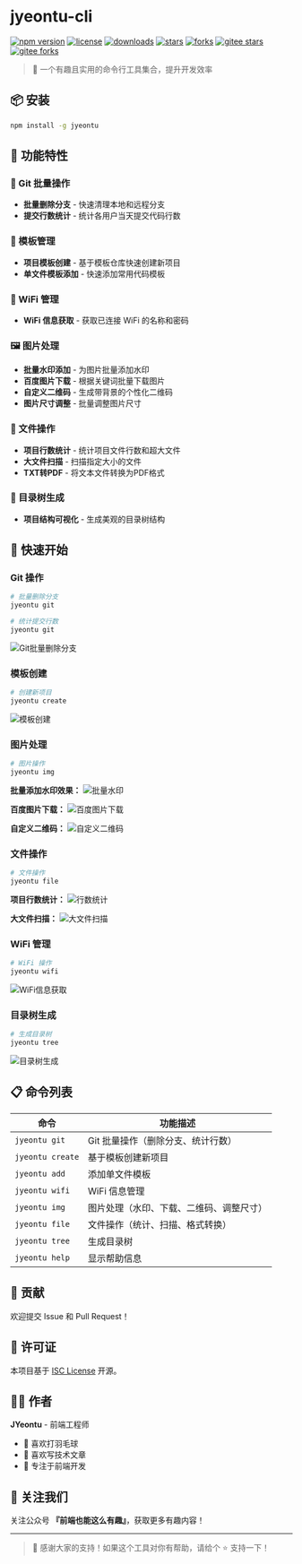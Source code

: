 # jyeontu-cli

[![npm version](https://img.shields.io/npm/v/jyeontu.svg)](https://www.npmjs.com/package/jyeontu)
[![license](https://img.shields.io/npm/l/jyeontu.svg)](https://github.com/yongtaozheng/jyeontu-cli/blob/main/LICENSE)
[![downloads](https://img.shields.io/npm/dm/jyeontu.svg)](https://www.npmjs.com/package/jyeontu)
[![stars](https://img.shields.io/github/stars/yongtaozheng/jyeontu-cli.svg)](https://github.com/yongtaozheng/jyeontu-cli/stargazers)
[![forks](https://img.shields.io/github/forks/yongtaozheng/jyeontu-cli.svg)](https://github.com/yongtaozheng/jyeontu-cli/network/members)
[![gitee stars](https://gitee.com/zheng_yongtao/jyeontu-cli/badge/star.svg?theme=white)](https://gitee.com/zheng_yongtao/jyeontu-cli/stargazers)
[![gitee forks](https://gitee.com/zheng_yongtao/jyeontu-cli/badge/fork.svg?theme=white)](https://gitee.com/zheng_yongtao/jyeontu-cli/members)

> 🚀 一个有趣且实用的命令行工具集合，提升开发效率

## 📦 安装

```bash
npm install -g jyeontu
```

## 🎯 功能特性

### 🔧 Git 批量操作

- **批量删除分支** - 快速清理本地和远程分支
- **提交行数统计** - 统计各用户当天提交代码行数

### 📁 模板管理

- **项目模板创建** - 基于模板仓库快速创建新项目
- **单文件模板添加** - 快速添加常用代码模板

### 📶 WiFi 管理

- **WiFi 信息获取** - 获取已连接 WiFi 的名称和密码

### 🖼️ 图片处理

- **批量水印添加** - 为图片批量添加水印
- **百度图片下载** - 根据关键词批量下载图片
- **自定义二维码** - 生成带背景的个性化二维码
- **图片尺寸调整** - 批量调整图片尺寸

### 📄 文件操作

- **项目行数统计** - 统计项目文件行数和超大文件
- **大文件扫描** - 扫描指定大小的文件
- **TXT转PDF** - 将文本文件转换为PDF格式

### 🌳 目录树生成

- **项目结构可视化** - 生成美观的目录树结构

## 🚀 快速开始

### Git 操作

```bash
# 批量删除分支
jyeontu git

# 统计提交行数
jyeontu git
```

![Git批量删除分支](https://gitee.com/jyeontostore/img-bed/raw/master/img/1701229700652.jpg)

### 模板创建

```bash
# 创建新项目
jyeontu create
```

![模板创建](https://gitee.com/jyeontostore/img-bed/raw/master/img/1701229955095.jpg)

### 图片处理

```bash
# 图片操作
jyeontu img
```

**批量添加水印效果：**
![批量水印](https://gitee.com/jyeontostore/img-bed/raw/master/img/1702349823117.jpg)

**百度图片下载：**
![百度图片下载](https://gitee.com/jyeontostore/img-bed/raw/master/img/1702349509051.jpg)

**自定义二维码：**
![自定义二维码](https://files.mdnice.com/user/42027/676e59e1-f1c8-46ff-a5e0-5c8f37daa461.png)

### 文件操作

```bash
# 文件操作
jyeontu file
```

**项目行数统计：**
![行数统计](https://gitee.com/jyeontostore/img-bed/raw/master/img/1702349078769.jpg)

**大文件扫描：**
![大文件扫描](https://gitee.com/jyeontostore/img-bed/raw/master/img/1702349035856.jpg)

### WiFi 管理

```bash
# WiFi 操作
jyeontu wifi
```

![WiFi信息获取](https://gitee.com/jyeontostore/img-bed/raw/master/img/1702349277580.jpg)

### 目录树生成

```bash
# 生成目录树
jyeontu tree
```

![目录树生成](https://gitee.com/jyeontostore/img-bed/raw/master/img/1703231332045.jpg)

## 📋 命令列表


| 命令             | 功能描述                                 |
| ---------------- | ---------------------------------------- |
| `jyeontu git`    | Git 批量操作（删除分支、统计行数）       |
| `jyeontu create` | 基于模板创建新项目                       |
| `jyeontu add`    | 添加单文件模板                           |
| `jyeontu wifi`   | WiFi 信息管理                            |
| `jyeontu img`    | 图片处理（水印、下载、二维码、调整尺寸） |
| `jyeontu file`   | 文件操作（统计、扫描、格式转换）         |
| `jyeontu tree`   | 生成目录树                               |
| `jyeontu help`   | 显示帮助信息                             |

## 🤝 贡献

欢迎提交 Issue 和 Pull Request！

## 📄 许可证

本项目基于 [ISC License](LICENSE) 开源。

## 👨‍💻 作者

**JYeontu** - 前端工程师

- 🏸 喜欢打羽毛球
- 📝 喜欢写技术文章
- 🎯 专注于前端开发

## 📱 关注我们

关注公众号 **『前端也能这么有趣』**，获取更多有趣内容！

---

> 🎉 感谢大家的支持！如果这个工具对你有帮助，请给个 ⭐️ 支持一下！
